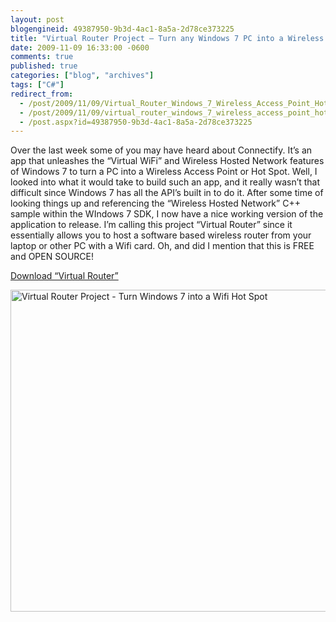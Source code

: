 ```yaml
---
layout: post
blogengineid: 49387950-9b3d-4ac1-8a5a-2d78ce373225
title: "Virtual Router Project – Turn any Windows 7 PC into a Wireless Access Point / Hot Spot"
date: 2009-11-09 16:33:00 -0600
comments: true
published: true
categories: ["blog", "archives"]
tags: ["C#"]
redirect_from: 
  - /post/2009/11/09/Virtual_Router_Windows_7_Wireless_Access_Point_Hot_Spot
  - /post/2009/11/09/virtual_router_windows_7_wireless_access_point_hot_spot
  - /post.aspx?id=49387950-9b3d-4ac1-8a5a-2d78ce373225
---
```

<!-- more -->

Over the last week some of you may have heard about Connectify. It&rsquo;s an app that unleashes the &ldquo;Virtual WiFi&rdquo; and Wireless Hosted Network features of Windows 7 to turn a PC into a Wireless Access Point or Hot Spot. Well, I looked into what it would take to build such an app, and it really wasn&rsquo;t that difficult since Windows 7 has all the API&rsquo;s built in to do it. After some time of looking things up and referencing the &ldquo;Wireless Hosted Network&rdquo; C++ sample within the WIndows 7 SDK, I now have a nice working version of the application to release. I&rsquo;m calling this project &ldquo;Virtual Router&rdquo; since it essentially allows you to host a software based wireless router from your laptop or other PC with a Wifi card. Oh, and did I mention that this is FREE and OPEN SOURCE!

<a href="http://virtualrouter.codeplex.com">Download &ldquo;Virtual Router&rdquo;</a>

<a href="http://virtualrouter.codeplex.com"><img style="border: 0;" src="http://i3.codeplex.com/Project/Download/FileDownload.aspx?ProjectName=virtualrouter&amp;DownloadId=93542" border="0" alt="Virtual Router Project - Turn Windows 7 into a Wifi Hot Spot" width="891" height="515" /></a>

